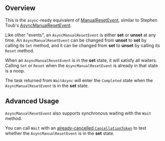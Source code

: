 ## Overview

This is the `async`-ready equivalent of [ManualResetEvent](https://docs.microsoft.com/en-us/dotnet/api/system.threading.manualresetevent), similar to Stephen Toub's [AsyncManualResetEvent](https://blogs.msdn.microsoft.com/pfxteam/2012/02/11/building-async-coordination-primitives-part-1-asyncmanualresetevent/).

Like other "events", an `AsyncManualResetEvent` is either **set** or **unset** at any time. An `AsyncManualResetEvent` can be changed from **unset** to **set** by calling its `Set` method, and it can be changed from **set** to **unset** by calling its `Reset` method.

When an `AsyncManualResetEvent` is in the **set** state, it will satisfy all waiters. Calling `Set` or `Reset` when the `AsyncManualResetEvent` is already in that state is a noop.

The task returned from `WaitAsync` will enter the `Completed` state when the `AsyncManualResetEvent` is in the **set** state.

## Advanced Usage

`AsyncManualResetEvent` also supports synchronous waiting with the `Wait` method.

You can call `Wait` with an [already-cancelled `CancellationToken`](Cancellation.md) to test whether the `AsyncManualResetEvent` is in the **set** state.
